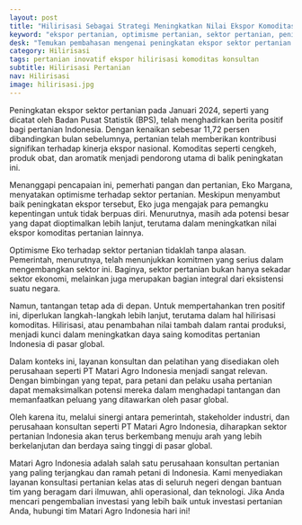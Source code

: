 ```yaml
---
layout: post
title: "Hilirisasi Sebagai Strategi Meningkatkan Nilai Ekspor Komoditas Pertanian"
keyword: "ekspor pertanian, optimisme pertanian, sektor pertanian, peningkatan ekspor, hilirisasi komoditas, matari agro Indonesia"
desk: "Temukan pembahasan mengenai peningkatan ekspor sektor pertanian dan dampaknya terhadap optimisme dalam pertanian. Pelajari bagaimana pemerintah dan stakeholder, termasuk PT Matari Agro Indonesia, dapat memanfaatkan peluang ini melalui layanan konsultan dan pelatihan yang efektif."
category: Hilirisasi
tags: pertanian inovatif ekspor hilirisasi komoditas konsultan
subtitle: Hilirisasi Pertanian
nav: Hilirisasi
image: hilirisasi.jpg
---
```


Peningkatan ekspor sektor pertanian pada Januari 2024, seperti yang dicatat oleh Badan Pusat Statistik (BPS), telah menghadirkan berita positif bagi pertanian Indonesia. Dengan kenaikan sebesar 11,72 persen dibandingkan bulan sebelumnya, pertanian telah memberikan kontribusi signifikan terhadap kinerja ekspor nasional. Komoditas seperti cengkeh, produk obat, dan aromatik menjadi pendorong utama di balik peningkatan ini.

Menanggapi pencapaian ini, pemerhati pangan dan pertanian, Eko Margana, menyatakan optimisme terhadap sektor pertanian. Meskipun menyambut baik peningkatan ekspor tersebut, Eko juga mengajak para pemangku kepentingan untuk tidak berpuas diri. Menurutnya, masih ada potensi besar yang dapat dioptimalkan lebih lanjut, terutama dalam meningkatkan nilai ekspor komoditas pertanian lainnya.

Optimisme Eko terhadap sektor pertanian tidaklah tanpa alasan. Pemerintah, menurutnya, telah menunjukkan komitmen yang serius dalam mengembangkan sektor ini. Baginya, sektor pertanian bukan hanya sekadar sektor ekonomi, melainkan juga merupakan bagian integral dari eksistensi suatu negara.

Namun, tantangan tetap ada di depan. Untuk mempertahankan tren positif ini, diperlukan langkah-langkah lebih lanjut, terutama dalam hal hilirisasi komoditas. Hilirisasi, atau penambahan nilai tambah dalam rantai produksi, menjadi kunci dalam meningkatkan daya saing komoditas pertanian Indonesia di pasar global.

Dalam konteks ini, layanan konsultan dan pelatihan yang disediakan oleh perusahaan seperti PT Matari Agro Indonesia menjadi sangat relevan. Dengan bimbingan yang tepat, para petani dan pelaku usaha pertanian dapat memaksimalkan potensi mereka dalam menghadapi tantangan dan memanfaatkan peluang yang ditawarkan oleh pasar global.

Oleh karena itu, melalui sinergi antara pemerintah, stakeholder industri, dan perusahaan konsultan seperti PT Matari Agro Indonesia, diharapkan sektor pertanian Indonesia akan terus berkembang menuju arah yang lebih berkelanjutan dan berdaya saing tinggi di pasar global.

Matari Agro Indonesia adalah salah satu perusahaan konsultan pertanian yang paling terjangkau dan ramah petani di Indonesia. Kami menyediakan layanan konsultasi pertanian kelas atas di seluruh negeri dengan bantuan tim yang beragam dari ilmuwan, ahli operasional, dan teknologi. Jika Anda mencari pengembalian investasi yang lebih baik untuk investasi pertanian Anda, hubungi tim Matari Agro Indonesia hari ini!
